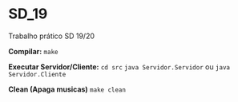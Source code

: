 # SD_19
Trabalho prático SD 19/20

**Compilar:**
`make`

**Executar Servidor/Cliente:**
`cd src`
`java Servidor.Servidor`
ou
`java Servidor.Cliente`

**Clean (Apaga musicas)**
`make clean`
